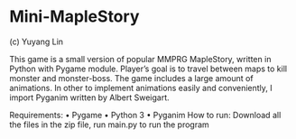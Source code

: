 # Mini-MapleStory

(c) Yuyang Lin

This game is a small version of popular MMPRG MapleStory, written in Python with Pygame module. Player’s goal is to travel between maps to kill monster and monster-boss. The game includes a large amount of animations. In other to implement animations easily and conveniently, I import Pyganim written by Albert Sweigart. 

Requirements:
	•	Pygame
	•	Python 3
	•	Pyganim
How to run:
Download all the files in the zip file, run main.py to run the program
